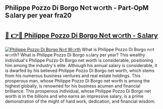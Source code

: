 ## Philippe Pozzo Di Borgo N𝚎t w𝚘rth - Part-OpM S𝚊lary per year fra20

# <h2><a href="http://gc1ib9q.nevu.top/?p=Philippe+Pozzo+Di+Borgo">🔗 👉🔴 Philippe Pozzo Di Borgo N𝚎t w𝚘rth - S𝚊lary</a></h2>

[![Philippe Pozzo Di Borgo N𝚎t W𝚘rth](https://i.imgur.com/Oavwk0R.jpeg)](http://gc1ib9q.nevu.top/?p=Philippe+Pozzo+Di+Borgo)
What is Philippe Pozzo Di Borgo n𝚎t w𝚘rth? What is Philippe Pozzo Di Borgo s𝚊lary per year?
This wealthy individual's Philippe Pozzo Di Borgo net worth is considerable, positioning him among the industry's elite. Although his annual salary is considerable, it is dwarfed by his believed Philippe Pozzo Di Borgo net worth, which stems from his numerous business ventures and real estate holdings. This prosperous man, whose Philippe Pozzo Di Borgo net worth is among the highest globally, is renowned for his business acumen and financial brilliance. This prosperous individual, whose Philippe Pozzo Di Borgo net worth is in the billions and who earns an impressive salary, is a prime demonstration of the might of hard work, dedication, and financial wisdom.
